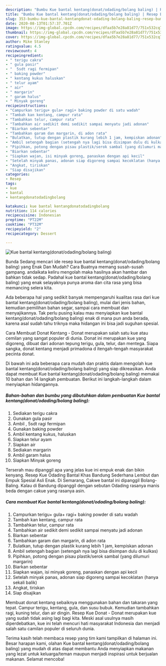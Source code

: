 ```yaml
---
description: "Bumbu Kue bantal kentang(donat/odading/bolang baling) | Resep Bumbu Kue bantal kentang(donat/odading/bolang baling) Yang Bisa Manjain Lidah"
title: "Bumbu Kue bantal kentang(donat/odading/bolang baling) | Resep Bumbu Kue bantal kentang(donat/odading/bolang baling) Yang Bisa Manjain Lidah"
slug: 353-bumbu-kue-bantal-kentangdonat-odading-bolang-baling-resep-bumbu-kue-bantal-kentangdonat-odading-bolang-baling-yang-bisa-manjain-lidah
date: 2020-08-13T01:57:37.701Z
image: https://img-global.cpcdn.com/recipes/dfaa5b7e28a81d77/751x532cq70/kue-bantal-kentangdonatodadingbolang-baling-foto-resep-utama.jpg
thumbnail: https://img-global.cpcdn.com/recipes/dfaa5b7e28a81d77/751x532cq70/kue-bantal-kentangdonatodadingbolang-baling-foto-resep-utama.jpg
cover: https://img-global.cpcdn.com/recipes/dfaa5b7e28a81d77/751x532cq70/kue-bantal-kentangdonatodadingbolang-baling-foto-resep-utama.jpg
author: Mike Stanley
ratingvalue: 4.5
reviewcount: 4
recipeingredient:
- " terigu cakra"
- " gula pasir"
- "  5sdt ragi fermipan"
- " baking powder"
- " kentang kukus haluskan"
- " telur ayam"
- " air"
- " margarin"
- " garam halus"
- " Minyak goreng"
recipeinstructions:
- "Campurkan terigu+ gula+ ragi+ baking powder di satu wadah"
- "Tambah kan kentang, campur rata"
- "Tambahkan telur, campur rata"
- "Tambahkan air sedikit demi sedikit sampai menyatu jadi adonan"
- "Biarkan sebentar"
- "Tambahkan garam dan margarin, di adon rata"
- "Bulatkan, tutup dengan plastik kurang lebih 1 jam, kempiskan adonan"
- "Ambil setengah bagian (setengah nya lagi bisa disimpan dulu di kulkas)"
- "Pipihkan, potong dengan pisau plastik/serok sambal (yang dilumuri margarin)"
- "Biarkan sebentar"
- "Siapkan wajan, isi minyak goreng, panaskan dengan api kecil"
- "Setelah minyak panas, adonan siap digoreng sampai kecoklatan (hanya sekali balik)"
- "Angkat, tiriskan"
- "Siap disajikan"
categories:
- Resep
tags:
- kue
- bantal
- kentangdonatodadingbolang

katakunci: kue bantal kentangdonatodadingbolang 
nutrition: 114 calories
recipecuisine: Indonesian
preptime: "PT22M"
cooktime: "PT32M"
recipeyield: "2"
recipecategory: Dessert

---
```



![Kue bantal kentang(donat/odading/bolang baling)](https://img-global.cpcdn.com/recipes/dfaa5b7e28a81d77/751x532cq70/kue-bantal-kentangdonatodadingbolang-baling-foto-resep-utama.jpg)

Bunda Sedang mencari ide resep kue bantal kentang(donat/odading/bolang baling) yang Enak Dan Mudah? Cara Buatnya memang susah-susah gampang. andaikata keliru mengolah maka hasilnya akan hambar dan bahkan tidak sedap. Padahal kue bantal kentang(donat/odading/bolang baling) yang enak selayaknya punya aroma dan cita rasa yang bisa memancing selera kita.

Ada beberapa hal yang sedikit banyak mempengaruhi kualitas rasa dari kue bantal kentang(donat/odading/bolang baling), mulai dari jenis bahan, kemudian pemilihan bahan segar, sampai cara membuat dan menyajikannya. Tak perlu pusing kalau mau menyiapkan kue bantal kentang(donat/odading/bolang baling) enak di mana pun anda berada, karena asal sudah tahu triknya maka hidangan ini bisa jadi suguhan spesial.

Cara Membuat Donat Kentang - Donat merupakan salah satu kue atau cemilan yang sangat populer di dunia. Donat ini merupakan kue yang digoreng, dibuat dari adonan tepung terigu, gula, telur, dan mentega. Siapa sangka, donat kentang menjadi primadona d itengah-tengah masyarakat pecinta donat.


Di bawah ini ada beberapa cara mudah dan praktis dalam mengolah kue bantal kentang(donat/odading/bolang baling) yang siap dikreasikan. Anda dapat membuat Kue bantal kentang(donat/odading/bolang baling) memakai 10 bahan dan 14 langkah pembuatan. Berikut ini langkah-langkah dalam menyiapkan hidangannya.

<!--inarticleads1-->

##### Bahan-bahan dan bumbu yang dibutuhkan dalam pembuatan Kue bantal kentang(donat/odading/bolang baling):

1. Sediakan  terigu cakra
1. Gunakan  gula pasir
1. Ambil  , 5sdt ragi fermipan
1. Gunakan  baking powder
1. Ambil  kentang kukus, haluskan
1. Siapkan  telur ayam
1. Siapkan  air
1. Sediakan  margarin
1. Ambil  garam halus
1. Siapkan  Minyak goreng


Terserah mau dipanggil apa yang jelas kue ini empuk enak dan bikin kenyang. Resep Kue Odading Bantal Khas Bandung Sederhana Lembut dan Empuk Spesial Asli Enak. Di Semarang, Cakwe bantal ini dipanggil Bolang-Baling. Kalau di Bandung dipanggil dengan sebutan Odading rasanya manis beda dengan cakue yang rasanya asin. 

<!--inarticleads2-->

##### Cara membuat Kue bantal kentang(donat/odading/bolang baling):

1. Campurkan terigu+ gula+ ragi+ baking powder di satu wadah
1. Tambah kan kentang, campur rata
1. Tambahkan telur, campur rata
1. Tambahkan air sedikit demi sedikit sampai menyatu jadi adonan
1. Biarkan sebentar
1. Tambahkan garam dan margarin, di adon rata
1. Bulatkan, tutup dengan plastik kurang lebih 1 jam, kempiskan adonan
1. Ambil setengah bagian (setengah nya lagi bisa disimpan dulu di kulkas)
1. Pipihkan, potong dengan pisau plastik/serok sambal (yang dilumuri margarin)
1. Biarkan sebentar
1. Siapkan wajan, isi minyak goreng, panaskan dengan api kecil
1. Setelah minyak panas, adonan siap digoreng sampai kecoklatan (hanya sekali balik)
1. Angkat, tiriskan
1. Siap disajikan


Membuat donat kentang sebaiknya menggunakan bahan dan takaran yang tepat. Campur terigu, kentang, gula, dan susu bubuk. Kemudian tambahkan ragi, kuning telur, dan air dingin. Resep Kue Donat - Donat merupakan kue yang sudah tidak asing lagi bagi kita. Meski asal usulnya masih diperdebatkan, kue ini telah mencuri hati masyarakat Indonesia dan menjadi salah satu camilan populer di seluruh dunia. 

Terima kasih telah membaca resep yang tim kami tampilkan di halaman ini. Besar harapan kami, olahan Kue bantal kentang(donat/odading/bolang baling) yang mudah di atas dapat membantu Anda menyiapkan makanan yang lezat untuk keluarga/teman maupun menjadi inspirasi untuk berjualan makanan. Selamat mencoba!
